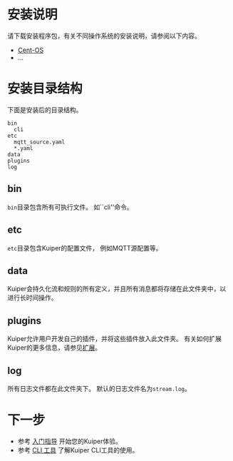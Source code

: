 # 安装说明

请下载安装程序包，有关不同操作系统的安装说明，请参阅以下内容。

- [Cent-OS](cent-os.md)
- ...

# 安装目录结构 

下面是安装后的目录结构。

```shell
bin
  cli
etc
  mqtt_source.yaml
  *.yaml
data
plugins
log
```

## bin

`bin`目录包含所有可执行文件。 如``cli''命令。

## etc

``etc``目录包含Kuiper的配置文件， 例如MQTT源配置等。

## data

Kuiper会持久化流和规则的所有定义，并且所有消息都将存储在此文件夹中，以进行长时间操作。

## plugins

Kuiper允许用户开发自己的插件，并将这些插件放入此文件夹。 有关如何扩展Kuiper的更多信息，请参见[扩展](../../extension/overview.md)。

## log

所有日志文件都在此文件夹下。 默认的日志文件名为``stream.log``。

# 下一步

- 参考 [入门指导](../../getting_started.md) 开始您的Kuiper体验。
- 参考 [CLI 工具](../../cli/overview.md) 了解Kuiper CLI工具的使用。

